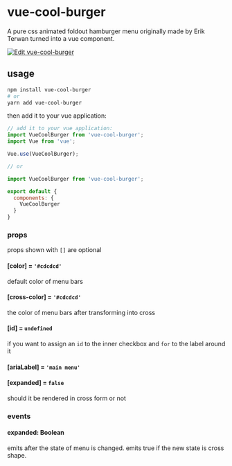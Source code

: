 # vue-cool-burger

A pure css animated foldout hamburger menu originally made by Erik Terwan turned into a vue component.

[![Edit vue-cool-burger](https://codesandbox.io/static/img/play-codesandbox.svg)](https://codesandbox.io/s/vue-cool-burger-cksvt?fontsize=14&hidenavigation=1&theme=dark)

## usage

```bash
npm install vue-cool-burger
# or 
yarn add vue-cool-burger
```

then add it to your vue application:

```js
// add it to your vue application:
import VueCoolBurger from 'vue-cool-burger';
import Vue from 'vue';

Vue.use(VueCoolBurger);

// or

import VueCoolBurger from 'vue-cool-burger';

export default {
  components: {
    VueCoolBurger
  }
}
```

### props

props shown with `[]` are optional

#### [color] = `'#cdcdcd'`

default color of menu bars

#### [cross-color] = `'#cdcdcd'`

the color of menu bars after transforming into cross

#### [id] = `undefined`

if you want to assign an `id` to the inner checkbox and `for` to the label around it

#### [ariaLabel] = `'main menu'`

#### [expanded] = `false`

should it be rendered in cross form or not

### events

#### expanded: Boolean

emits after the state of menu is changed. emits true if the new state is cross shape.
